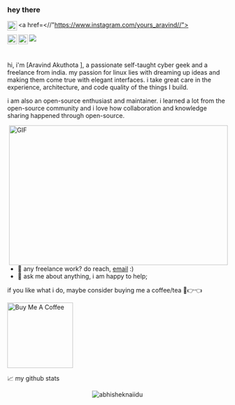 ### hey there 
<a href=<//"https://www.instagram.com/yours_aravind//">
  <img align="left" alt="aravind akuthota" width="22px" src="https://raw.githubusercontent.com/hussainweb/hussainweb/main/icons/instagram.png" />

<a href="https://twitter.com/aravindstwt">
  <img align="left" alt="Aravind Akuthota | Twitter" width="22px" src="https://raw.githubusercontent.com/peterthehan/peterthehan/master/assets/twitter.svg" />
</a>
<a href="https://www.linkedin.com/in/aravindakuthota/">
  <img align="left" alt="Aravind's LinkedIN" width="22px" src="https://raw.githubusercontent.com/peterthehan/peterthehan/master/assets/linkedin.svg" />
</a>

![](https://visitor-badge.glitch.me/badge?page_id=aravindakuthota.aravindakuthota)

<br />

hi, i'm [Aravind Akuthota ], a passionate self-taught cyber geek  and a freelance  from india. my passion for linux lies with dreaming up ideas and making them come true with elegant interfaces. i take great care in the experience, architecture, and code quality of the things I build.

i am also an open-source enthusiast and maintainer. i learned a lot from the open-source community and i love how collaboration and knowledge sharing happened through open-source.


  <img align="right" alt="GIF" src="https://github.com/arvindakuthota/aravindakuthota/blob/master/code.gif?raw=true" width="500" height="320" />
  
- 💼 any freelance work? do reach, [email](mailto:aravind3905@gmail.com) :)
- 💬 ask me about anything, i am happy to help;
  



if you like what i do, maybe consider buying me a coffee/tea 🥺👉👈

<a href="https://www.buymeacoffee.com/aravindakuthota" target="_blank"><img src="https://cdn.buymeacoffee.com/buttons/v2/default-red.png" alt="Buy Me A Coffee" width="150" ></a>




📈 my github stats

<p align="center"> <img src="https://github-readme-stats.vercel.app/api?username=aravindakuthota&show_icons=true&theme=gotham" alt="abhisheknaiidu" />




